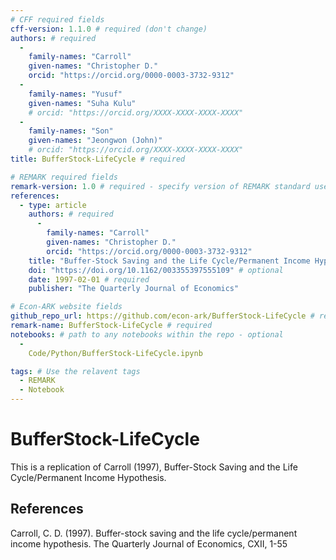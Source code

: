 ```yaml
---
# CFF required fields
cff-version: 1.1.0 # required (don't change)
authors: # required
  -
    family-names: "Carroll"
    given-names: "Christopher D."
    orcid: "https://orcid.org/0000-0003-3732-9312"
  - 
    family-names: "Yusuf"
    given-names: "Suha Kulu"
    # orcid: "https://orcid.org/XXXX-XXXX-XXXX-XXXX"
  - 
    family-names: "Son"
    given-names: "Jeongwon (John)"
    # orcid: "https://orcid.org/XXXX-XXXX-XXXX-XXXX"
title: BufferStock-LifeCycle # required

# REMARK required fields
remark-version: 1.0 # required - specify version of REMARK standard used
references:
  - type: article
    authors: # required
      -
        family-names: "Carroll"
        given-names: "Christopher D."
        orcid: "https://orcid.org/0000-0003-3732-9312"
    title: "Buffer-Stock Saving and the Life Cycle/Permanent Income Hypothesis" # required
    doi: "https://doi.org/10.1162/003355397555109" # optional
    date: 1997-02-01 # required
    publisher: "The Quarterly Journal of Economics"

# Econ-ARK website fields
github_repo_url: https://github.com/econ-ark/BufferStock-LifeCycle # required 
remark-name: BufferStock-LifeCycle # required 
notebooks: # path to any notebooks within the repo - optional
  - 
    Code/Python/BufferStock-LifeCycle.ipynb

tags: # Use the relavent tags
  - REMARK
  - Notebook
---
```


# BufferStock-LifeCycle

This is a replication of Carroll (1997), Buffer-Stock Saving and the Life Cycle/Permanent Income Hypothesis.

## References

Carroll, C. D. (1997). Buffer-stock saving and the life cycle/permanent income hypothesis. The Quarterly Journal of Economics, CXII, 1-55
